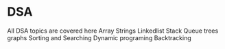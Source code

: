 # DSA
All DSA topics are covered here
Array
Strings
Linkedlist
Stack
Queue
trees
graphs
Sorting and Searching
Dynamic programing
Backtracking
